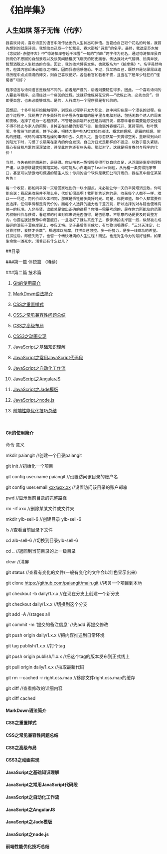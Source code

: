 《拍岸集》
======================
人生如棋 落子无悔（代序）
----------------------
    我喜欢诗词，喜欢诗意的语言中所传达出的人生状态和体悟。当要给自己取个花名的时候，我首先想到的就是诗词。我想给自己取一个如繁星、春水那般“诗意”的名字。最终，我选定苏东坡《念奴娇·赤壁怀古》中“惊涛拍岸卷起千堆雪”一句的“拍岸”两字作为花名，通过惊涛拍岸虽百折而仍不思回的自然景观以及谈笑间樯橹灰飞烟灭的历史画卷，传达我对大气磅礴、热情奔放、智慧洒脱之人生状态的向往。因此，我的技术博客文集，也就取名为*《拍岸集》*。名字虽然响亮，但其内容却未必能与之相称，因而我也倍感惶恐。不过，我又劝自己，既然只是记录屌丝追寻历程中点点滴滴的博文，则自己喜欢便好。各位看官如若看不惯，且当在下是年少轻狂的“怪蜀黍”可好？

    程序语言与诗词语言是截然不同的。前者是严谨的，后者则要随性得多。因此，一个喜欢诗词的人要去写程序，必须经过一个痛苦的过程。这就好像练葵花宝典——“欲练此功，必先自宫”。但即便自宫，也未必能够成功。是的，入行成为一个程序员是有代价的。

    回想起，十多年前开始接触程序，到现在以程序开发为职业，这中间实在是一个漫长的过程。在这个过程中，我花费了许多美好的日子埋头在幽暗的屋子里与电脑对话，包括无数个诱人的周末和夜晚。选择了成为一名程序员，不管是做前端开发还是后端开发，都意味着你需要能忍受经常不得不终止与家人的闲聊，关掉正在热播的影视节目，拒绝窗外春暖花开、夏荷带雨、秋叶飘零、冬雪纷飞的诱惑，静下心来，把精力集中到API文档的阅读、概念的理解、逻辑的梳理、架构的搭建、代码的编写等枯燥的事情中去。久而久之，当你忽然某一天偶得空闲，重新回到灿烂的阳光下时，习惯了长期呆在室内的你会发现，自己对日光是那样的不适应，以致于眉头紧锁，眉心有日积月累的深深皱纹，甚至此时你还有些头晕。那就对了。这就是把青春付与程序的代价！

    当然，与失去相伴而来的，是获得。你从啃老一族慢慢变得可以自给自足，从浮躁轻率变得理智严谨，从浮想联翩变得脚踏实地。你可能从小白走向了leader岗位，从光棍一条变得拖家带口，甚至可以骄傲地和偶遇的陌生人说：你用的这个软件是我们公司开发的，我在其中担任某某角色！

    每一个收获，都如同辛劳一天后回家吃到的一块小甜点，未必能让你一天的辛劳烟消云散。你可能会说：看起来收获并不那么多，代价却很高啊！我所能告诉你的是，收获每个人都不一样，难以一一尽述，而代价却大体相同，那就是牺牲诸多美好时光。可是，你要知道，每个人都需要作出选择，任何事情都是有代价的，而每个人选择的能力也千差万别，所以选择的对与错也便难有统一的标准。人非圣贤，谁能总是做出正确的选择？你唯一需要考虑的，是在你力所能及的范围内权衡代价与获得，看这样的付出对你来说是否值得，是否愿意。不愿意的话便要及时调整方向，勿要在犹犹豫豫中痛苦度日。一旦选好了就认真走下去，像惊涛拍击岸崖一般，纵然被击成细碎的浪花干涸在岸崖上，亦应无悔。至于最后能否成功，有句歌词唱得好，“三分天注定，七分靠打拼，爱拼才会赢”。机遇难以揣摩，打拼自己可控。多一份努力，便多一线成功的希望。打拼过后，即便失败了，也留一个畅快淋漓的人生过程！而这，也是对生命力的最好诠释。如果生命像一滩死水，活着还有什么劲儿？

##目录

###第一篇 体悟篇
（待续）

###第二篇 技术篇

1. [Git的使用简介](#git 'Git的使用简介')

2. [MarkDown语法简介](#markdown 'MarkDown语法简介')

3. [CSS之重置样式](#css-reset 'CSS之重置样式')

4. [CSS之常见兼容性问题总结](#css-compatibility 'CSS之常见兼容性问题总结')

5. [CSS之高级布局](#css-layout 'CSS之高级布局')

6. [CSS3之动画实现](#css-animation 'CSS3之动画实现')

7. [JavaScript之基础知识理解](#js-base 'JavaScript之基础知识理解')

8. [JavaScript之常用JavaScript代码段](#js-segment 'JavaScript之常用JavaScript代码段')

9. [JavaScript之自动化工作流](#js-workflow 'JavaScript之自动化工作流')

10. [JavaScript之AngularJS](#js-angular 'JavaScript之AngularJS')

11. [JavaScript之Jade模版](#js-jade 'JavaScript之Jade模版')

12. [JavaScript之node.js](#js-node 'JavaScript之node.js')

13. [前端性能优化技巧总结](#optimization '前端性能优化技巧总结')
<br>

<a name='git'></a>
#### Git的使用简介

命令                              意义

mkdir paiangit                   //创建一个目录paiangit

git init                         //初始化一个项目

git config user.name paiangit    //设置访问该目录的账户名

git config user.email xxx@xx.xx  //设置访问该目录的账户邮箱

pwd                              //显示当前目录的完整路径

rm -rf xxx                       //删除某某文件或文件夹

mkdir ylb-sell-6                 //创建目录 ylb-sell-6

ls                               //查看当前目录下文件

cd alb-sell-6                    //切换到目录ylb-sell-6

cd ..                            //返回到当前目录的上一级目录

clear                            //清屏

git status                       //查看有变化的文件(一般有变化的文件会以红色显示出来)

git clone https://github.com/paiangit/main.git   //拷贝一个项目到本地

git checkout -b daily/1.x.x      //在现在分支上创建一个新分支

git checkout daily/1.x.x         //切换到这个分支

git add -A                       //stages all

git commit -m '提交的备注信息'     //先add 再提交修改

git push origin daily/1.x.x      //把内容推送到日常环境

git tag publish/1.x.x            //打个tag

git push origin publish/1.x.x    //把这个tag的版本发布到正式线上

git pull origin daily/1.x.x      //拉取最新代码

git rm --cached -r right.css.map  //移除文件right.css.map的缓存

git diff                          //查看修改的详细内容

git diff  cached

<a name='markdown'></a>
#### MarkDown语法简介

<a name='css-reset'></a>
#### CSS之重置样式

<a name='css-compatibility'></a>
#### CSS之常见兼容性问题总结

<a name='css-layout'></a>
#### CSS之高级布局

<a name='css-animation'></a>
#### CSS3之动画实现

<a name='js-base'></a>
#### JavaScript之基础知识理解

<a name='js-segment'></a>
#### JavaScript之常用JavaScript代码段

<a name='js-workflow'></a>
#### JavaScript之自动化工作流

<a name='js-angular'></a>
#### JavaScript之AngularJS

<a name='js-jade'></a>
#### JavaScript之Jade模版

<a name='js-node'></a>
#### JavaScript之node.js

<a name='optimization'></a>
#### 前端性能优化技巧总结
